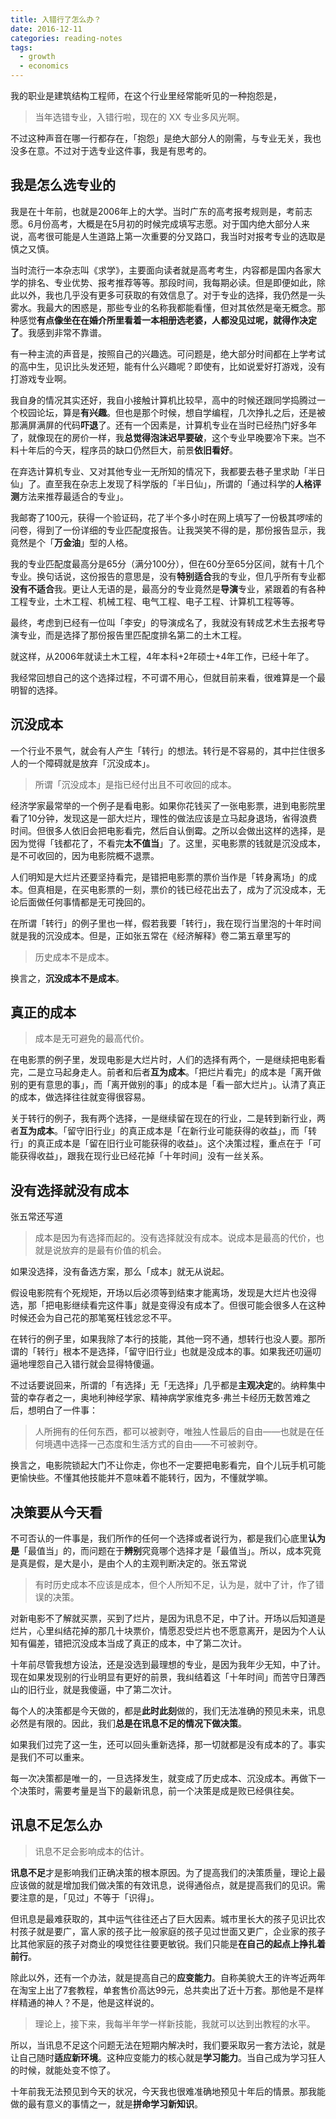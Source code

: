 ```yaml
---
title: 入错行了怎么办？
date: 2016-12-11
categories: reading-notes
tags:
  - growth
  - economics
---
```


我的职业是建筑结构工程师，在这个行业里经常能听见的一种抱怨是，

> 当年选错专业，入错行啦，现在的 XX 专业多风光啊。

不过这种声音在哪一行都存在，「抱怨」是绝大部分人的刚需，与专业无关，我也没多在意。不过对于选专业这件事，我是有思考的。

## 我是怎么选专业的

我是在十年前，也就是2006年上的大学。当时广东的高考报考规则是，考前志愿。6月份高考，大概是在5月初的时候完成填写志愿。对于国内绝大部分人来说，高考很可能是人生道路上第一次重要的分叉路口，我当时对报考专业的选取是慎之又慎。

当时流行一本杂志叫《求学》，主要面向读者就是高考考生，内容都是国内各家大学的排名、专业优势、报考推荐等等。那段时间，我每期必读。但是即便如此，除此以外，我也几乎没有更多可获取的有效信息了。对于专业的选择，我仍然是一头雾水。我最大的困惑是，那些专业的名称我都能看懂，但对其依然是毫无概念。那种感觉**有点像坐在在婚介所里看着一本相册选老婆，人都没见过呢，就得作决定了**。我感到非常不靠谱。

有一种主流的声音是，按照自己的兴趣选。可问题是，绝大部分时间都在上学考试的高中生，见识比头发还短，能有什么兴趣呢？即使有，比如说爱好打游戏，没有打游戏专业啊。

我自身的情况其实还好，我自小接触计算机比较早，高中的时候还跟同学捣腾过一个校园论坛，算是**有兴趣**。但也是那个时候，想自学编程，几次挣扎之后，还是被那满屏满屏的代码**吓退**了。还有一个因素是，计算机专业在当时已经热门好多年了，就像现在的房价一样，我**总觉得泡沫迟早要破**，这个专业早晚要冷下来。岂不料十年后的今天，程序员的缺口仍然巨大，前景**依旧看好**。

在弃选计算机专业、又对其他专业一无所知的情况下，我都要去巷子里求助「半日仙」了。直至我在杂志上发现了科学版的「半日仙」，所谓的「通过科学的**人格评测**方法来推荐最适合的专业」。

我邮寄了100元，获得一个验证码，花了半个多小时在网上填写了一份极其啰嗦的问卷，得到了一份详细的专业匹配度报告。让我哭笑不得的是，那份报告显示，我竟然是个「**万金油**」型的人格。

我的专业匹配度最高分是65分（满分100分），但在60分至65分区间，就有十几个专业。换句话说，这份报告的意思是，没有**特别适合**我的专业，但几乎所有专业都**没有不适合**我。更让人无语的是，最高分的专业竟然是**导演**专业，紧跟着的有各种工程专业，土木工程、机械工程、电气工程、电子工程、计算机工程等等。

最终，考虑到已经有一位叫「李安」的导演成名了，我就没有转成艺术生去报考导演专业，而是选择了那份报告里匹配度排名第二的土木工程。

就这样，从2006年就读土木工程，4年本科+2年硕士+4年工作，已经十年了。

我经常回想自己的这个选择过程，不可谓不用心，但就目前来看，很难算是一个最明智的选择。

## 沉没成本

一个行业不景气，就会有人产生「转行」的想法。转行是不容易的，其中拦住很多人的一个障碍就是放弃「沉没成本」。

> 所谓「沉没成本」是指已经付出且不可收回的成本。

经济学家最常举的一个例子是看电影。如果你花钱买了一张电影票，进到电影院里看了10分钟，发现这是一部大烂片，理性的做法应该是立马起身退场，省得浪费时间。但很多人依旧会把电影看完，然后自认倒霉。之所以会做出这样的选择，是因为觉得「钱都花了，不看完**太不值当**」了。这里，买电影票的钱就是沉没成本，是不可收回的，因为电影院概不退票。

人们明知是大烂片还要坚持看完，是错把电影票的票价当作是「转身离场」的成本。但真相是，在买电影票的一刻，票价的钱已经花出去了，成为了沉没成本，无论后面做任何事情都是无可挽回的。

在所谓「转行」的例子里也一样，假若我要「转行」，我在现行当里泡的十年时间就是我的沉没成本。但是，正如张五常在《经济解释》卷二第五章里写的

> 历史成本不是成本。

换言之，**沉没成本不是成本**。

## 真正的成本

> 成本是无可避免的最高代价。

在电影票的例子里，发现电影是大烂片时，人们的选择有两个，一是继续把电影看完，二是立马起身走人。前者和后者**互为成本**。「把烂片看完」的成本是「离开做别的更有意思的事」，而「离开做别的事」的成本是「看一部大烂片」。认清了真正的成本，做选择往往就变得很容易。

关于转行的例子，我有两个选择，一是继续留在现在的行业，二是转到新行业，两者**互为成本**。「留守旧行业」的真正成本是「在新行业可能获得的收益」，而「转行」的真正成本是「留在旧行业可能获得的收益」。这个决策过程，重点在于「可能获得收益」，跟我在现行业已经花掉「十年时间」没有一丝关系。

## 没有选择就没有成本

张五常还写道

> 成本是因为有选择而起的。没有选择就没有成本。说成本是最高的代价，也就是说放弃的是最有价值的机会。

如果没选择，没有备选方案，那么「成本」就无从说起。

假设电影院有个死规矩，开场以后必须等到结束才能离场，发现是大烂片也没得选，那「把电影继续看完这件事」就是变得没有成本了。但很可能会很多人在这种时候还会为自己花的那笔冤枉钱忿忿不平。

在转行的例子里，如果我除了本行的技能，其他一窍不通，想转行也没人要。那所谓的「转行」根本不是选择，「留守旧行业」也就是没成本的事。如果我还叨逼叨逼地埋怨自己入错行就会显得特傻逼。

不过话要说回来，所谓的「有选择」无「无选择」几乎都是**主观决定**的。纳粹集中营的幸存者之一，奥地利神经学家、精神病学家维克多·弗兰卡经历无数苦难之后，想明白了一件事：

> 人所拥有的任何东西，都可以被剥夺，唯独人性最后的自由——也就是在任何境遇中选择一己态度和生活方式的自由——不可被剥夺。

换言之，电影院锁起大门不让你走，你也不一定要把电影看完，自个儿玩手机可能更愉快些。不懂其他技能并不意味着不能转行，因为，不懂就学嘛。

## 决策要从今天看

不可否认的一件事是，我们所作的任何一个选择或者说行为，都是我们心底里**认为是**「最值当」的，而问题在于**辨别**究竟哪个选择才是「最值当」。所以，成本究竟是真是假，是大是小，是由个人的主观判断决定的。张五常说

> 有时历史成本不应该是成本，但个人所知不足，认为是，就中了计，作了错误的决策。

对新电影不了解就买票，买到了烂片，是因为讯息不足，中了计。开场以后知道是烂片，心里纠结花掉的那几十块票价，情愿忍受烂片也不愿意离开，是因为个人认知有偏差，错把沉没成本当成了真正的成本，中了第二次计。

十年前尽管我想方设法，还是没选到最理想的专业，是因为我年少无知，中了计。现在如果发现别的行业明显有更好的前景，我纠结着这「十年时间」而苦守日薄西山的旧行业，就是我傻逼，中了第二次计。

每个人的决策都是今天做的，都是**此时此刻**做的，我们无法准确的预见未来，讯息必然是有限的。因此，我们**总是在讯息不足的情况下做决策**。

如果我们过完了这一生，还可以回头重新选择，那一切就都是没有成本的了。事实是我们不可以重来。

每一次决策都是唯一的，一旦选择发生，就变成了历史成本、沉没成本。再做下一个决策时，需要考量是当下的最新讯息，前一个决策是成是败已经俱往矣。

## 讯息不足怎么办

> 讯息不足会影响成本的估计。

**讯息不足**才是影响我们正确决策的根本原因。为了提高我们的决策质量，理论上最应该做的就是增加我们做决策的有效讯息，说得通俗点，就是提高我们的见识。需要注意的是，「见过」不等于「识得」。

但讯息是最难获取的，其中运气往往还占了巨大因素。城市里长大的孩子见识比农村孩子就是要广，富人家的孩子比一般家庭的孩子见过世面又更广，企业家的孩子比其他家庭的孩子对商业的嗅觉往往要更敏锐。我们只能是**在自己的起点上挣扎着前行**。

除此以外，还有一个办法，就是提高自己的**应变能力**。自称美貌大王的许岑近两年在淘宝上出了7套教程，单套售价高达99元，总共卖出了近十万套。那他是不是样样精通的神人？不是，他是这样说的。

> 理论上，接下来，我每半年学一样新技能，我就可以达到出教程的水平。

所以，当讯息不足这个问题无法在短期内解决时，我们要采取另一套方法论，就是让自己随时**适应新环境**。这种应变能力的核心就是**学习能力**。当自己成为学习狂人的时候，就能处变不惊了。

十年前我无法预见到今天的状况，今天我也很难准确地预见十年后的情景。那我能做的最有意义的事情之一，就是**拼命学习新知识**。
